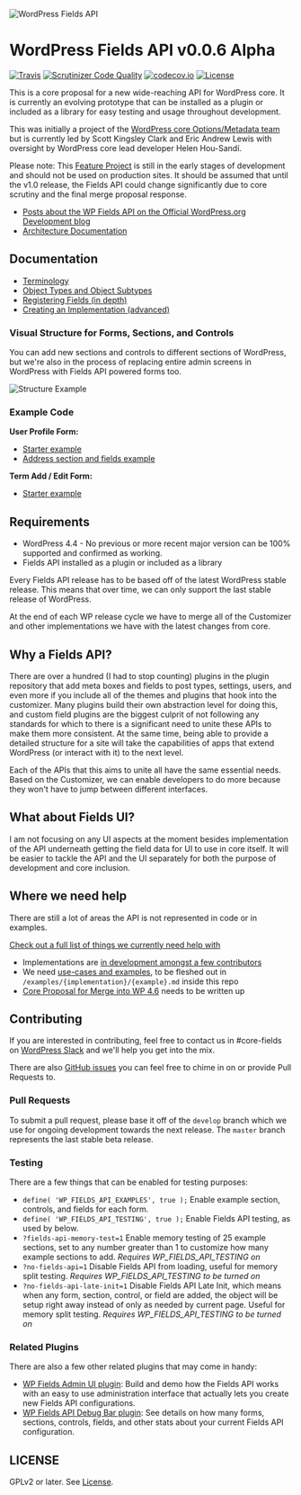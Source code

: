 ![WordPress Fields API](https://raw.githubusercontent.com/sc0ttkclark/wordpress-fields-api/assets/banner-github.png)

# WordPress Fields API v0.0.6 Alpha

[![Travis](https://secure.travis-ci.org/sc0ttkclark/wordpress-fields-api.png?branch=master)](http://travis-ci.org/sc0ttkclark/wordpress-fields-api)
[![Scrutinizer Code Quality](https://scrutinizer-ci.com/g/sc0ttkclark/wordpress-fields-api/badges/quality-score.png?b=master)](https://scrutinizer-ci.com/g/sc0ttkclark/wordpress-fields-api/?branch=master)
[![codecov.io](http://codecov.io/github/sc0ttkclark/wordpress-fields-api/coverage.svg?branch=master)](http://codecov.io/github/sc0ttkclark/wordpress-fields-api?branch=master)
[![License](https://img.shields.io/badge/license-GPL--2.0%2B-green.svg)](https://github.com/sc0ttkclark/wordpress-fields-api/blob/master/LICENSE.txt)

This is a core proposal for a new wide-reaching API for WordPress core. It is currently an evolving prototype that can be installed as a plugin or included as a library for easy testing and usage throughout development.

This was initially a project of the [WordPress core Options/Metadata team](http://make.wordpress.org/core/components/options-meta/) but is currently led by Scott Kingsley Clark and Eric Andrew Lewis with oversight by WordPress core lead developer Helen Hou-Sandí.

Please note: This [Feature Project](https://make.wordpress.org/core/features/) is still in the early stages of development and should not be used on production sites. It should be assumed that until the v1.0 release, the Fields API could change significantly due to core scrutiny and the final merge proposal response.

* [Posts about the WP Fields API on the Official WordPress.org Development blog](https://make.wordpress.org/core/tag/fields-api/)
* [Architecture Documentation](https://docs.google.com/document/d/17yUTO_vlkC7P4_2c6dIDxa5jQbXvfV9SofC7_GOwFME/edit)

## Documentation

* [Terminology](https://github.com/sc0ttkclark/wordpress-fields-api/blob/master/docs/terminology.md)
* [Object Types and Object Subtypes](https://github.com/sc0ttkclark/wordpress-fields-api/blob/master/docs/object-types-and-subtypes.md)
* [Registering Fields (in depth)](https://github.com/sc0ttkclark/wordpress-fields-api/blob/master/docs/registering-fields.md)
* [Creating an Implementation (advanced)](https://github.com/sc0ttkclark/wordpress-fields-api/blob/master/docs/creating-an-implementation.md)

### Visual Structure for Forms, Sections, and Controls

You can add new sections and controls to different sections of WordPress, but we're also in the process of replacing entire admin screens in WordPress with Fields API powered forms too.

![Structure Example](https://raw.githubusercontent.com/sc0ttkclark/wordpress-fields-api/master/docs/terminology.png)

### Example Code

**User Profile Form:**

* [Starter example](https://github.com/sc0ttkclark/wordpress-fields-api/blob/master/docs/examples/user/_starter.php)
* [Address section and fields example](https://github.com/sc0ttkclark/wordpress-fields-api/blob/master/docs/examples/user/address.php)

**Term Add / Edit Form:**

* [Starter example](https://github.com/sc0ttkclark/wordpress-fields-api/blob/master/docs/examples/term/_starter.php)

## Requirements

* WordPress 4.4 - No previous or more recent major version can be 100% supported and confirmed as working.
* Fields API installed as a plugin or included as a library

Every Fields API release has to be based off of the latest WordPress stable release. This means that over time, we can only support the last stable release of WordPress.

At the end of each WP release cycle we have to merge all of the Customizer and other implementations we have with the latest changes from core.

## Why a Fields API?

There are over a hundred (I had to stop counting) plugins in the plugin repository that add meta boxes and fields to post types, settings, users, and even more if you include all of the themes and plugins that hook into the customizer. Many plugins build their own abstraction level for doing this, and custom field plugins are the biggest culprit of not following any standards for which to there is a significant need to unite these APIs to make them more consistent. At the same time, being able to provide a detailed structure for a site will take the capabilities of apps that extend WordPress (or interact with it) to the next level.

Each of the APIs that this aims to unite all have the same essential needs. Based on the Customizer, we can enable developers to do more because they won't have to jump between different interfaces.

## What about Fields UI?

I am not focusing on any UI aspects at the moment besides implementation of the API underneath getting the field data for UI to use in core itself. It will be easier to tackle the API and the UI separately for both the purpose of development and core inclusion.

## Where we need help

There are still a lot of areas the API is not represented in code or in examples.

[Check out a full list of things we currently need help with](https://github.com/sc0ttkclark/wordpress-fields-api/labels/help%20wanted)

* Implementations are [in development amongst a few contributors](https://github.com/sc0ttkclark/wordpress-fields-api/labels/implementation)
* We need [use-cases and examples](https://github.com/sc0ttkclark/wordpress-fields-api/issues/22), to be fleshed out in `/examples/{implementation}/{example}.md` inside this repo
* [Core Proposal for Merge into WP 4.6](https://github.com/sc0ttkclark/wordpress-fields-api/issues/35) needs to be written up

## Contributing

If you are interested in contributing, feel free to contact us in #core-fields on [WordPress Slack](https://make.wordpress.org/chat/) and we'll help you get into the mix.

There are also [GitHub issues](https://github.com/sc0ttkclark/wordpress-fields-api/issues) you can feel free to chime in on or provide Pull Requests to.

### Pull Requests

To submit a pull request, please base it off of the `develop` branch which we use for ongoing development towards the next release. The `master` branch represents the last stable beta release.

### Testing

There are a few things that can be enabled for testing purposes:

* `define( 'WP_FIELDS_API_EXAMPLES', true );` Enable example section, controls, and fields for each form.
* `define( 'WP_FIELDS_API_TESTING', true );` Enable Fields API testing, as used by below.
* `?fields-api-memory-test=1` Enable memory testing of 25 example sections, set to any number greater than 1 to customize how many example sections to add. _Requires WP_FIELDS_API_TESTING on_
* `?no-fields-api=1` Disable Fields API from loading, useful for memory split testing. _Requires WP_FIELDS_API_TESTING to be turned on_
* `?no-fields-api-late-init=1` Disable Fields API Late Init, which means when any form, section, control, or field are added, the object will be setup right away instead of only as needed by current page. Useful for memory split testing. _Requires WP_FIELDS_API_TESTING to be turned on_

### Related Plugins

There are also a few other related plugins that may come in handy:

* [WP Fields Admin UI plugin](https://github.com/sc0ttkclark/wordpress-fields-admin-ui): Build and demo how the Fields API works with an easy to use administration interface that actually lets you create new Fields API configurations.
* [WP Fields API Debug Bar plugin](https://github.com/sc0ttkclark/wordpress-fields-api-debug-bar): See details on how many forms, sections, controls, fields, and other stats about your current Fields API configuration.

## LICENSE

GPLv2 or later. See [License](LICENSE.txt).

